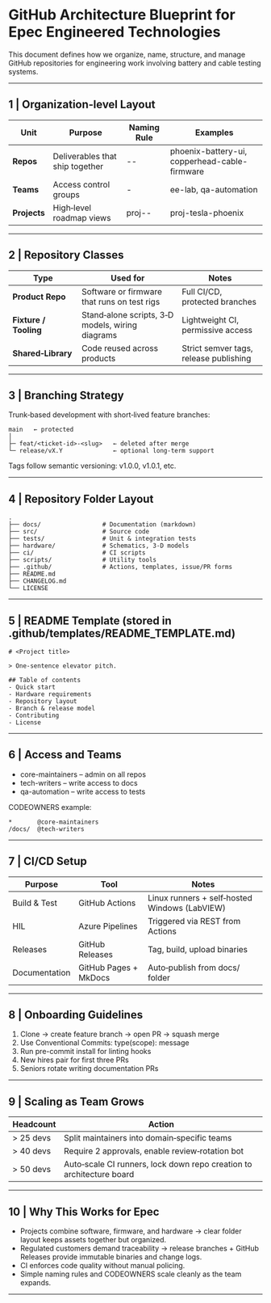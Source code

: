 # GitHub Architecture Blueprint for Epec Engineered Technologies

This document defines how we organize, name, structure, and manage GitHub repositories for engineering work involving battery and cable testing systems.

---

## 1 | Organization‑level Layout

| Unit         | Purpose                         | Naming Rule                | Examples                                      |
| ------------ | ------------------------------- | -------------------------- | --------------------------------------------- |
| **Repos**    | Deliverables that ship together | <product>-<domain>-<type>  | phoenix-battery-ui, copperhead-cable-firmware |
| **Teams**    | Access control groups           | <dept>-<scope>             | ee-lab, qa-automation                         |
| **Projects** | High‑level roadmap views        | proj-<customer>-<codename> | proj-tesla-phoenix                            |

---

## 2 | Repository Classes

| Type                  | Used for                                         | Notes                                  |
| --------------------- | ------------------------------------------------ | -------------------------------------- |
| **Product Repo**      | Software or firmware that runs on test rigs      | Full CI/CD, protected branches         |
| **Fixture / Tooling** | Stand‑alone scripts, 3‑D models, wiring diagrams | Lightweight CI, permissive access      |
| **Shared‑Library**    | Code reused across products                      | Strict semver tags, release publishing |

---

## 3 | Branching Strategy

Trunk‑based development with short‑lived feature branches:

    main   ← protected
    │
    ├─ feat/<ticket-id>-<slug>   ← deleted after merge
    └─ release/vX.Y              ← optional long‑term support

Tags follow semantic versioning: v1.0.0, v1.0.1, etc.

---

## 4 | Repository Folder Layout

    .
    ├── docs/                 # Documentation (markdown)
    ├── src/                  # Source code
    ├── tests/                # Unit & integration tests
    ├── hardware/             # Schematics, 3‑D models
    ├── ci/                   # CI scripts
    ├── scripts/              # Utility tools
    ├── .github/              # Actions, templates, issue/PR forms
    ├── README.md
    ├── CHANGELOG.md
    └── LICENSE

---

## 5 | README Template (stored in .github/templates/README_TEMPLATE.md)

    # <Project title>

    > One‑sentence elevator pitch.

    ## Table of contents
    - Quick start
    - Hardware requirements
    - Repository layout
    - Branch & release model
    - Contributing
    - License

---

## 6 | Access and Teams

- core-maintainers – admin on all repos
- tech-writers – write access to docs
- qa-automation – write access to tests

CODEOWNERS example:

    *       @core-maintainers
    /docs/  @tech-writers

---

## 7 | CI/CD Setup

| Purpose       | Tool                  | Notes                                         |
| ------------- | --------------------- | --------------------------------------------- |
| Build & Test  | GitHub Actions        | Linux runners + self‑hosted Windows (LabVIEW) |
| HIL           | Azure Pipelines       | Triggered via REST from Actions               |
| Releases      | GitHub Releases       | Tag, build, upload binaries                   |
| Documentation | GitHub Pages + MkDocs | Auto‑publish from docs/ folder                |

---

## 8 | Onboarding Guidelines

1. Clone → create feature branch → open PR → squash merge
2. Use Conventional Commits: type(scope): message
3. Run pre-commit install for linting hooks
4. New hires pair for first three PRs
5. Seniors rotate writing documentation PRs

---

## 9 | Scaling as Team Grows

| Headcount | Action                                                               |
| --------- | -------------------------------------------------------------------- |
| > 25 devs | Split maintainers into domain‑specific teams                         |
| > 40 devs | Require 2 approvals, enable review‑rotation bot                      |
| > 50 devs | Auto‑scale CI runners, lock down repo creation to architecture board |

---

## 10 | Why This Works for Epec

- Projects combine software, firmware, and hardware → clear folder layout keeps assets together but organized.
- Regulated customers demand traceability → release branches + GitHub Releases provide immutable binaries and change logs.
- CI enforces code quality without manual policing.
- Simple naming rules and CODEOWNERS scale cleanly as the team expands.

---
